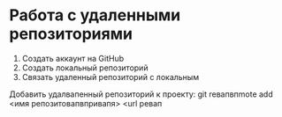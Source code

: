 # Работа с удаленными репозиториями
1. Создать аккаунт на GitHub
2. Создать локальный репозиторий
3. Связать удаленный репозиторий с локальным

Добавить удалвапенный репозиторий к проекту: git reвапвпmote add <имя репозитовапвпривапя> <url ревап